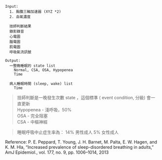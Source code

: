 ```
Input:
  1. 胸腹三軸加速器 (XYZ *2)
  2. 血氧濃度

  技師判斷結果
  錄影錄音
  心電圖
  腦電圖
  肌電圖
  呼吸氣流訊號

Output:
  一整晚睡眠的 state list
    Normal, CSA, OSA, Hypopenea
    Time

  病人睡眠時間 (sleep, wake) list
    Time
```
> 技師判斷是一晚發生次數 state ，這個標準 ( event condition, 分級) 會一直更新 <br>
> Hypopenea - 淺呼吸，50% <br>
> OSA - 完全阻塞 <br>
> CSA - 中樞神經

>睡眠呼吸中止症生率為： 14% 男性成人 5% 女性成人

Reference: P. E. Peppard, T. Young, J. H. Barnet, M. Palta, E. W. Hagen, and K. M. Hla, “Increased prevalence of sleep-disordered breathing in adults,” AmJ Epidemiol., vol. 177, no. 9, pp. 1006–1014, 2013
